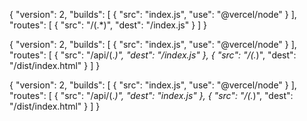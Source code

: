 {
    "version": 2,
    "builds": [
      {
        "src": "index.js",
        "use": "@vercel/node"
      }
    ],
    "routes": [
      {
        "src": "/(.*)",
        "dest": "/index.js"
      }
    ]
  }
  

  {
  "version": 2,
  "builds": [
    {
      "src": "index.js",
      "use": "@vercel/node"
    }
  ],
  "routes": [
    {
      "src": "/api/(.*)",
      "dest": "/index.js"
    },
    {
      "src": "/(.*)",
      "dest": "/dist/index.html"
    }
  ]
}

{
  "version": 2,
  "builds": [
    {
      "src": "index.js",
      "use": "@vercel/node"
    }
  ],
  "routes": [
    {
      "src": "/api/(.*)",
      "dest": "index.js"
    },
    {
      "src": "/(.*)",
      "dest": "/dist/index.html"
    }
  ]
}
